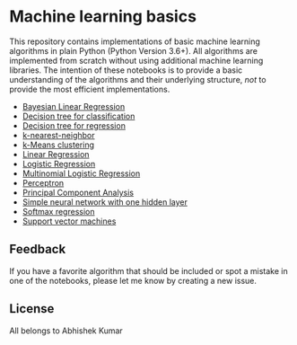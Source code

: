 # Machine learning basics

This repository contains implementations of basic machine learning algorithms in plain Python (Python Version 3.6+). All algorithms are implemented from scratch without using additional machine learning libraries. The intention of these notebooks is to provide a basic understanding of the algorithms and their underlying structure, *not* to provide the most efficient implementations. 

- [Bayesian Linear Regression](bayesian_linear_regression.ipynb)
- [Decision tree for classification](decision_tree_classification.ipynb)
- [Decision tree for regression](decision_tree_regression.ipynb)
- [k-nearest-neighbor](k_nearest_neighbour.ipynb)
- [k-Means clustering](kmeans.ipynb)
- [Linear Regression](linear_regression.ipynb)
- [Logistic Regression](logistic_regression.ipynb)
- [Multinomial Logistic Regression](softmax_regression.ipynb)
- [Perceptron](perceptron.ipynb)
- [Principal Component Analysis]([principal_component_analysis.ipynb)
- [Simple neural network with one hidden layer](simple_neural_net.ipynb)
- [Softmax regression](softmax_regression.ipynb)
- [Support vector machines](support_vector_machines.ipynb)
  

## Feedback

If you have a favorite algorithm that should be included or spot a mistake in one of the notebooks, please let me know by creating a new issue.

## License

All belongs to Abhishek Kumar
